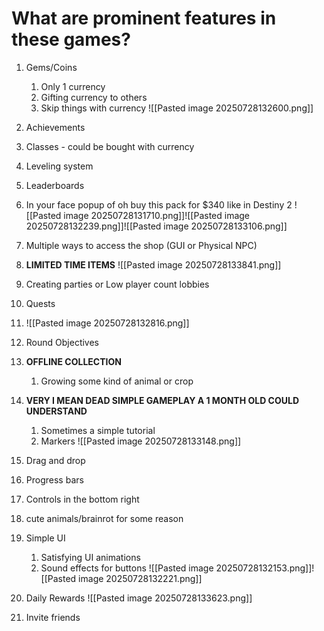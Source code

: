# What are prominent features in these games?
1. Gems/Coins
	1. Only 1 currency
	2. Gifting currency to others
	3. Skip things with currency
	   ![[Pasted image 20250728132600.png]]
2. Achievements 
3. Classes - could be bought with currency
4. Leveling system

5. Leaderboards
6. In your face popup of oh buy this pack for $340 like in Destiny 2
	   ![[Pasted image 20250728131710.png]]![[Pasted image 20250728132239.png]]![[Pasted image 20250728133106.png]]
7. Multiple ways to access the shop (GUI or Physical NPC)
8. **LIMITED TIME ITEMS**
	   ![[Pasted image 20250728133841.png]]
9. Creating parties or Low player count lobbies
10. Quests
11. ![[Pasted image 20250728132816.png]]
12. Round Objectives
13. **OFFLINE COLLECTION**
	1. Growing some kind of animal or crop
14. **VERY I MEAN DEAD SIMPLE GAMEPLAY A 1 MONTH OLD COULD UNDERSTAND**
	1. Sometimes a simple tutorial
	2. Markers ![[Pasted image 20250728133148.png]]
15. Drag and drop
16. Progress bars
17. Controls in the bottom right
18. cute animals/brainrot for some reason
19. Simple UI
	1. Satisfying UI animations
	2. Sound effects for buttons
	    ![[Pasted image 20250728132153.png]]![[Pasted image 20250728132221.png]]
20. Daily Rewards
    ![[Pasted image 20250728133623.png]]
21. Invite friends